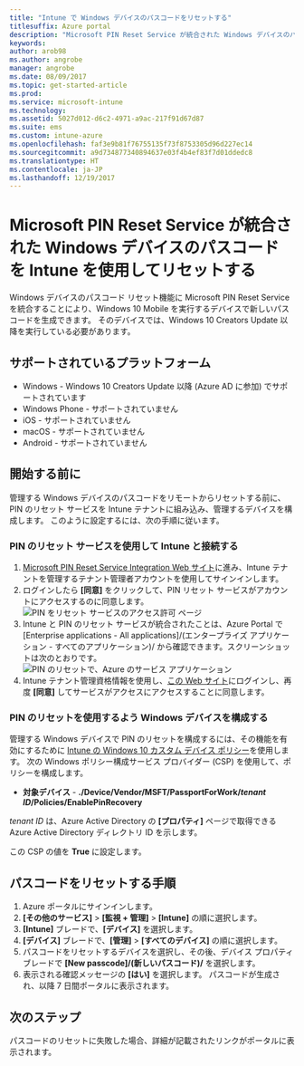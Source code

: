 ```yaml
---
title: "Intune で Windows デバイスのパスコードをリセットする"
titlesuffix: Azure portal
description: "Microsoft PIN Reset Service が統合された Windows デバイスのパスコードを Intune を使用してリセットする方法を説明します。"
keywords: 
author: arob98
ms.author: angrobe
manager: angrobe
ms.date: 08/09/2017
ms.topic: get-started-article
ms.prod: 
ms.service: microsoft-intune
ms.technology: 
ms.assetid: 5027d012-d6c2-4971-a9ac-217f91d67d87
ms.suite: ems
ms.custom: intune-azure
ms.openlocfilehash: faf3e9b81f76755135f73f8753305d96d227ec14
ms.sourcegitcommit: a9d734877340894637e03f4b4ef83f7d01ddedc8
ms.translationtype: HT
ms.contentlocale: ja-JP
ms.lasthandoff: 12/19/2017
---
```

# <a name="reset-the-passcode-on-windows-devices-integrated-with-the-microsoft-pin-reset-service-using-intune"></a>Microsoft PIN Reset Service が統合された Windows デバイスのパスコードを Intune を使用してリセットする

Windows デバイスのパスコード リセット機能に Microsoft PIN Reset Service を統合することにより、Windows 10 Mobile を実行するデバイスで新しいパスコードを生成できます。 そのデバイスでは、Windows 10 Creators Update 以降を実行している必要があります。

## <a name="supported-platforms"></a>サポートされているプラットフォーム

- Windows - Windows 10 Creators Update 以降 (Azure AD に参加) でサポートされています
- Windows Phone - サポートされていません
- iOS - サポートされていません
- macOS - サポートされていません
- Android - サポートされていません


## <a name="before-you-start"></a>開始する前に

管理する Windows デバイスのパスコードをリモートからリセットする前に、PIN のリセット サービスを Intune テナントに組み込み、管理するデバイスを構成します。 このように設定するには、次の手順に従います。

### <a name="connect-intune-with-the-pin-reset-service"></a>PIN のリセット サービスを使用して Intune と接続する

1. [Microsoft PIN Reset Service Integration Web サイト](https://login.windows.net/common/oauth2/authorize?response_type=code&client_id=b8456c59-1230-44c7-a4a2-99b085333e84&resource=https%3A%2F%2Fgraph.windows.net&redirect_uri=https%3A%2F%2Fcred.microsoft.com&state=e9191523-6c2f-4f1d-a4f9-c36f26f89df0&prompt=admin_consent)に進み、Intune テナントを管理するテナント管理者アカウントを使用してサインインします。
2. ログインしたら **[同意]** をクリックして、PIN リセット サービスがアカウントにアクセスするのに同意します。<br>
![PIN をリセット サービスのアクセス許可 ページ](./media/pin-reset-service-application.png)
3. Intune と PIN のリセット サービスが統合されたことは、Azure Portal で [Enterprise applications - All applications]/(エンタープライズ アプリケーション - すべてのアプリケーション)/ から確認できます。スクリーンショットは次のとおりです。<br>
![PIN のリセットで、Azure のサービス アプリケーション](./media/pin-reset-service-home-screen.png)
4. Intune テナント管理資格情報を使用し、[この Web サイト](https://login.windows.net/common/oauth2/authorize?response_type=code&client_id=9115dd05-fad5-4f9c-acc7-305d08b1b04e&resource=https%3A%2F%2Fcred.microsoft.com%2F&redirect_uri=ms-appx-web%3A%2F%2FMicrosoft.AAD.BrokerPlugin%2F9115dd05-fad5-4f9c-acc7-305d08b1b04e&state=6765f8c5-f4a7-4029-b667-46a6776ad611&prompt=admin_consent)にログインし、再度 **[同意]** してサービスがアクセスにアクセスすることに同意します。

### <a name="configure-windows-devices-to-use-pin-reset"></a>PIN のリセットを使用するよう Windows デバイスを構成する

管理する Windows デバイスで PIN のリセットを構成するには、その機能を有効にするために [Intune の Windows 10 カスタム デバイス ポリシー](custom-settings-windows-10.md)を使用します。 次の Windows ポリシー構成サービス プロバイダー (CSP) を使用して、ポリシーを構成します。


- **対象デバイス** - **./Device/Vendor/MSFT/PassportForWork/*tenant ID*/Policies/EnablePinRecovery**

*tenant ID* は、Azure Active Directory の **[プロパティ]** ページで取得できる Azure Active Directory ディレクトリ ID を示します。

この CSP の値を **True** に設定します。

## <a name="steps-to-reset-the-passcode"></a>パスコードをリセットする手順

1. Azure ポータルにサインインします。
2. **[その他のサービス]** > **[監視 + 管理]** > **[Intune]** の順に選択します。
3. **[Intune]** ブレードで、**[デバイス]** を選択します。
4. **[デバイス]** ブレードで、**[管理]** > **[すべてのデバイス]** の順に選択します。
5. パスコードをリセットするデバイスを選択し、その後、デバイス プロパティ ブレードで **[New passcode]/(新しいパスコード)/** を選択します。
6. 表示される確認メッセージの **[はい]** を選択します。 パスコードが生成され、以降 7 日間ポータルに表示されます。

## <a name="next-steps"></a>次のステップ

パスコードのリセットに失敗した場合、詳細が記載されたリンクがポータルに表示されます。


